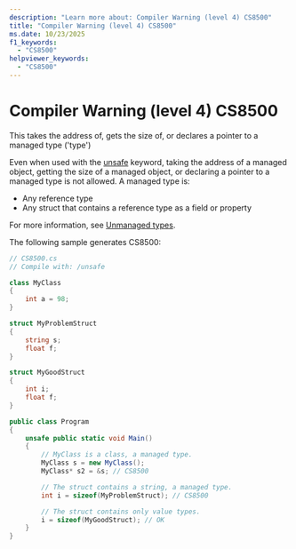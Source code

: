 ```yaml
---
description: "Learn more about: Compiler Warning (level 4) CS8500"
title: "Compiler Warning (level 4) CS8500"
ms.date: 10/23/2025
f1_keywords:
  - "CS8500"
helpviewer_keywords:
  - "CS8500"
---
```


# Compiler Warning (level 4) CS8500

This takes the address of, gets the size of, or declares a pointer to a managed type ('type')

Even when used with the [unsafe](../language-reference/keywords/unsafe.md) keyword, taking the address of a managed object, getting the size of a managed object, or declaring a pointer to a managed type is not allowed. A managed type is:  
  
- Any reference type  
- Any struct that contains a reference type as a field or property  
  
For more information, see [Unmanaged types](../language-reference/builtin-types/unmanaged-types.md).

The following sample generates CS8500:

```csharp
// CS8500.cs
// Compile with: /unsafe

class MyClass
{
    int a = 98;
}  

struct MyProblemStruct
{
    string s;
    float f;
}

struct MyGoodStruct
{
    int i;
    float f;
}

public class Program
{
    unsafe public static void Main()
    {
        // MyClass is a class, a managed type.
        MyClass s = new MyClass();
        MyClass* s2 = &s; // CS8500

        // The struct contains a string, a managed type.
        int i = sizeof(MyProblemStruct); // CS8500

        // The struct contains only value types.
        i = sizeof(MyGoodStruct); // OK
    }
}
```

